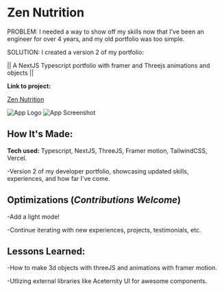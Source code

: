 # Zen Nutrition

PROBLEM: I needed a way to show off my skills now that I've been an engineer for over 4 years, and my old portfolio was too simple.



SOLUTION: I created a version 2 of my portfolio:

|| A NextJS Typescript portfolio with framer and Threejs animations and objects ||

**Link to project:**

[Zen Nutrition](https://zenconsulting.vercel.app/)

![App Logo](https://drive.google.com/uc?export=view&id=1mQWI-hsrgn13PDX3WxGt-GsfVGZrpuAH) ![App Screenshot](https://drive.google.com/uc?export=view&id=1SCJ15e95OmPjbZVme9Qamo9kdzg7G0BB)

## How It's Made:

**Tech used:** Typescript, NextJS, ThreeJS, Framer motion, TailwindCSS, Vercel.

-Version 2 of my developer portfolio, showcasing updated skills, experiences, and how far I've come.


## Optimizations (*Contributions Welcome*)

-Add a light mode!

-Continue iterating with new experiences, projects, testimonials, etc.

## Lessons Learned:

-How to make 3d objects with threeJS and animations with framer motion.

-Utlizing external libraries like Aceternity UI for awesome components.
